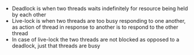 - Deadlock is when two threads waits indefinitely for resource being held by each other
- Live-lock is when two threads are too busy responding to one another, as action of thread in response to another is to respond to the other thread
- In case of live-lock the two threads are not blocked as opposed to a deadlock, just that threads are busy 
